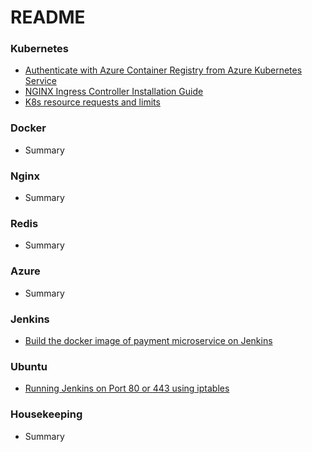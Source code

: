 ﻿# README #


### Kubernetes ###

* [Authenticate with Azure Container Registry from Azure Kubernetes Service](Kubernetes/Authenticate-with-Azure-Container-Registry-from-Azure-Kubernetes-Service.md)
* [NGINX Ingress Controller Installation Guide](https://kubernetes.github.io/ingress-nginx/deploy/)
* [K8s resource requests and limits](Kubernetes/k8s-resource-requests-and-limits.md)

### Docker ###

* Summary

### Nginx ###

* Summary

### Redis ### 

* Summary

### Azure ###

* Summary

### Jenkins ###

* [Build the docker image of payment microservice on Jenkins](Jenkins/build-the-docker-image-of-payment-microservice-on-jenkins.md)

### Ubuntu ###

* [Running Jenkins on Port 80 or 443 using iptables](Ubuntu/running-jenkins-on-port-80-or-443-using-iptables.md)

### Housekeeping ###

* Summary
